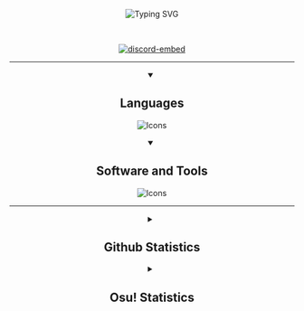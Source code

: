 <p align="center">
    <img src="https://readme-typing-svg.demolab.com?font=Fira+Code&weight=600&duration=2000&pause=250&color=F76F18&center=true&vCenter=true&width=435&height=30&lines=Hi!;My+name+is+Giulio!;Welcome+to+my+GitHub+profile!" alt="Typing SVG" />
</p>

<br>

<p align="center">
    <a href="https://discord.com/users/778017089230209045">
        <picture>
            <source media="(prefers-color-scheme: dark)" srcset="https://lanyard.cnrad.dev/api/778017089230209045?showDisplayName=true&theme=dark&idleMessage=I'm%20probably%20studying%20or%20touching%20grass%20at%20the%20moment" />
            <source media="(prefers-color-scheme: light)" srcset="https://lanyard.cnrad.dev/api/778017089230209045?showDisplayName=true&theme=light&idleMessage=I'm%20probably%20studying%20or%20touching%20grass%20at%20the%20moment" />
            <img alt="discord-embed" src="https://lanyard.cnrad.dev/api/778017089230209045?showDisplayName=true&theme=dark&idleMessage=I'm%20probably%20studying%20or%20touching%20grass%20at%20the%20moment" />
        </picture>
    </a>
</p>

---

<details open>
    <summary align="center">
        <h2>Languages</h2>
    </summary>
    <p align="center">
        <img alt="Icons" src="https://skillicons.dev/icons?i=powershell,bash,html,css,java,js,ts,py,regex,latex,md,sqlite,c,cpp,rust&perline=10"/>
    </p>
</details>

<details open>
    <summary align="center">
        <h2>Software and Tools</h2>
    </summary>
    <p align="center">
        <img alt="Icons" src="https://skillicons.dev/icons?i=vscode,github,git,cloudflare,workers,discord,bots,selenium,fastapi,flask,githubactions,godot,heroku,nginx,qt,stackoverflow,tensorflow,docker,npm,nodejs,replit,vercel,pytorch&perline=10"/>
    </p>
</details>

---

<details closed>
    <summary align="center">
        <h2>Github Statistics</h2>
    </summary>
    <p align="center">
        <img src="https://github.com/GitGinocchio/GitGinocchio/blob/main/github-metrics.svg" />
        <!-- <img src="https://github-readme-stats.vercel.app/api?username=GitGinocchio&count_private=true&theme=nord&hide_border=1">
        <img src="https://github-readme-streak-stats.herokuapp.com?user=GitGinocchio&theme=nord&hide_border=true&date_format=M%20j%5B%2C%20Y%5D">
        <img src="https://raw.githubusercontent.com/GitGinocchio/GitGinocchio/output/github-contribution-grid-snake-dark.svg#gh-dark-mode-only">
        <img src="https://raw.githubusercontent.com/GitGinocchio/GitGinocchio/output/github-contribution-grid-snake.svg#gh-light-mode-only">
        <img src="http://github-profile-summary-cards.vercel.app/api/cards/profile-details?username=GitGinocchio&theme=dracula" />
        <img src="http://github-profile-summary-cards.vercel.app/api/cards/repos-per-language?username=GitGinocchio&theme=dracula" />
        <img src="http://github-profile-summary-cards.vercel.app/api/cards/most-commit-language?username=GitGinocchio&theme=dracula" />
        <p align="left"> <img src="https://komarev.com/ghpvc/?username=GitGinocchio&label=Profile%20views&color=0e75b6&style=for-the-badge" alt="profile views" /> </p>
        -->
    </p>
</details>

<details closed>
    <summary align="center">
        <h2>Osu! Statistics</h2>
    </summary>
    <p align="center">
        <img src="https://osu-sig.vercel.app/card?user=Kneef&mode=std&lang=en&animation=true&hue=20&flop=true" alt="osu! card">
    </p>
</details>